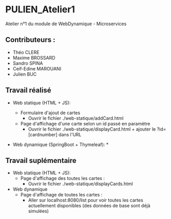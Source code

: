 # PULIEN_Atelier1
Atelier n°1 du module de WebDynamique - Microservices

## Contributeurs :
* Théo CLERE
* Maxime BROSSARD
* Sandro SPINA
* Ceif-Edine MAROUANI
* Julien BUC

## Travail réalisé

* Web statique (HTML + JS):
  * Formulaire d'ajout de cartes
    * Ouvrir le fichier ./web-statique/addCard.html
  * Page d'affichage d'une carte selon un id passé en paramètre
    * Ouvrir le fichier ./web-statique/displayCard.html + ajouter le ?id=[cardnumber] dans l'URL
      
* Web dynamique (SpringBoot + Thymeleaf):
  *   

## Travail suplémentaire

* Web statique (HTML + JS):
  * Page d'affichage des toutes les cartes :
    * Ouvrir le fichier ./web-statique/displayCards.html 
* Web dynamique
  * Page d'affichage de toutes les cartes : 
    * Aller sur localhost:8080/list pour voir toutes les cartes actuellement disponibles (des données de base sont déjà simulées)
